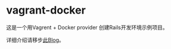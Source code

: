 vagrant-docker
==============

这是一个用Vagrent + Docker provider 创建Rails开发环境示例项目。

详细介绍请移步[此Blog](http://betacz.com/2014/05/20/vagrant-met-docker/)。
